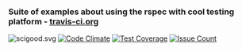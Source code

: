 ### Suite of examples about using the rspec with cool testing platform - [travis-ci.org](https://travis-ci.org)

![scigood.svg](https://travis-ci.org/vitakrya/scigood.svg?branch=master)
[![Code Climate](https://codeclimate.com/github/vitakrya/scigood/badges/gpa.svg)](https://codeclimate.com/github/vitakrya/scigood)
[![Test Coverage](https://codeclimate.com/github/vitakrya/scigood/badges/coverage.svg)](https://codeclimate.com/github/vitakrya/scigood/coverage)
[![Issue Count](https://codeclimate.com/github/vitakrya/scigood/badges/issue_count.svg)](https://codeclimate.com/github/vitakrya/scigood)